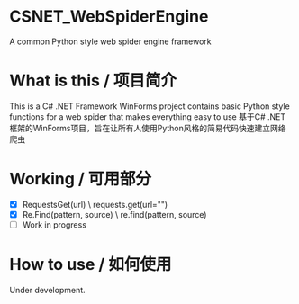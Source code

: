 # CSNET_WebSpiderEngine
A common Python style web spider engine framework
# What is this / 项目简介
This is a C# .NET Framework WinForms project contains basic Python style functions for a web spider that makes everything easy to use
基于C# .NET框架的WinForms项目，旨在让所有人使用Python风格的简易代码快速建立网络爬虫

# Working / 可用部分
+ [x] RequestsGet(url) \ requests.get(url="")
+ [x] Re.Find(pattern, source) \ re.find(pattern, source)
+ [ ] Work in progress 

# How to use / 如何使用
Under development.
